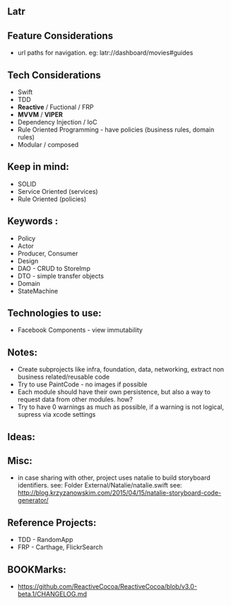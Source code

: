 ## Latr

## Feature Considerations
- url paths for navigation. eg: latr://dashboard/movies#guides

## Tech Considerations
- Swift
- TDD
- __Reactive__ / Fuctional / FRP
- __MVVM__ / __VIPER__
- Dependency Injection / IoC
- Rule Oriented Programming - have policies (business rules, domain rules)
- Modular / composed

## Keep in mind:
- SOLID
- Service Oriented (services)
- Rule Oriented (policies)

## Keywords :
- Policy
- Actor
- Producer, Consumer
- Design
- DAO - CRUD to StoreImp
- DTO - simple transfer objects
- Domain
- StateMachine


## Technologies to use:  
- Facebook Components - view immutability


## Notes:  
- Create subprojects like infra, foundation, data, networking, extract non business related/reusable code
- Try to use PaintCode - no images if possible
- Each module should have their own persistence, but also a way to request data from other modules. how?
- Try to have 0 warnings as much as possible, if a warning is not logical, supress via xcode settings

## Ideas:  


## Misc:  
- in case sharing with other, project uses natalie to build storyboard identifiers. 
    see: Folder External/Natalie/natalie.swift
    see: http://blog.krzyzanowskim.com/2015/04/15/natalie-storyboard-code-generator/




## Reference Projects:  
* TDD - RandomApp 
* FRP - Carthage, FlickrSearch


## BOOKMarks:   
- https://github.com/ReactiveCocoa/ReactiveCocoa/blob/v3.0-beta.1/CHANGELOG.md